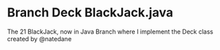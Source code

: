 # Branch Deck BlackJack.java
The 21 BlackJack, now in Java
Branch where I implement the Deck class created by @natedane 
